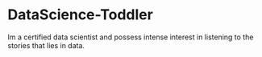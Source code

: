 # DataScience-Toddler
Im a certified data scientist and possess intense interest in listening to the stories that lies in data.
